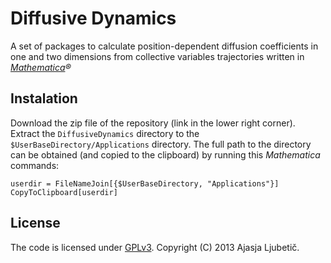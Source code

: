 # Diffusive Dynamics 

A set of packages to calculate position-dependent diffusion coefficients in one and two dimensions from collective variables trajectories written in *[Mathematica](http://www.wolfram.com/mathematica/)&#174;* 

## Instalation
Download the zip file of the repository (link in the lower right corner). Extract the `DiffusiveDynamics` directory to the `$UserBaseDirectory/Applications` directory. The full path to the directory can be obtained (and copied to the clipboard)  by running this *Mathematica* commands:

	userdir = FileNameJoin[{$UserBaseDirectory, "Applications"}]
	CopyToClipboard[userdir]
	


## License
The code is licensed under [GPLv3](http://www.gnu.org/licenses/gpl-3.0.html). Copyright (C) 2013 Ajasja Ljubetič.